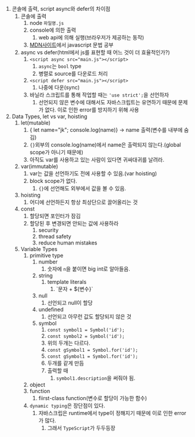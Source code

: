 1. 콘솔에 출력, script async와 defer의 차이점
   1. 콘솔에 출력
      1. node ``파일명.js``
      2. console에 의한 출력
         1. web api에 의해 실행(브라우저가 제공하는 동작)
      3. [MDN사이트](developer.mozilla.org)에서 javascript 문법 공부
   2. async vs defer(html에서 js를 표현할 때 어느 것이 더 효율적인가?)
      1. ``<script async src="main.js"></script>``
         1. ``async``는 ``bool`` type
         2. 병렬로 source를 다운로드 처리
      2.  ``<script defer src="main.js"></script>``
          1.  나중에 다운(sync)
      3.  바닐라 스크립트를 통해 작업할 때는 `'use strict';`을 선언하자
          1.  선언되지 않은 변수에 대해서도 자바스크립트는 유연하기 때문에 문제가 없다. 이로 인한 error를 방지하기 위해 사용
2.  Data Types, let vs var, hoisting
    1.  let(mutable)
        1.  { let name="jk"; console.log(name)} -> name 출력(변수를 내부에 숨김)
        2.  `{}`외부의 console.log(name)에서 name은 출력되지 않는다.(global scope가 아니기 때문에)
        3.  아직도 var를 사용하고 있는 사람이 있다면 귀싸대귀를 날려라.
    2.  var(immutable)
        1.  var는 값을 선언하기도 전에 사용할 수 있음.(var hoisting)
        2.  block scope가 없다.
            1.  `{}`에 선언해도 외부에서 값을 볼 수 있음.
    3.  hoisting
        1.  어디에 선언하든지 항상 최상단으로 끌어올리는 것
    4.  const
        1.  할당되면 포인터가 잠김
        2.  할당된 후 변경되면 안되는 값에 사용하라
            1.  security
            2.  thread safety
            3.  reduce human mistakes
    5.  Variable Types
        1.  primitive type
            1.  number
                1.  숫자에 ``n``을 붙이면 big int로 알아들음.
            2.  string
                1.  template literals
                    1.  \`문자 + ${변수}\`
            3.  null
                1.  선언되고 null이 할당
            4.  undefined
                1.  선언되고 아무런 값도 할당되지 않은 것
            5.  symbol
                1.  ``const symbol1 = Symbol('id');``
                2.  ``const symbol2 = Symbol('id');``
                3.  위의 두개는 다르다.
                4.  ``const gSymbol1 = Symbol.for('id');``
                5.  ``const gSymbol1 = Symbol.for('id');``
                6.  두개를 같게 만듬
                7.  출력할 때
                    1.  ``symbol1.description``을 써줘야 됨.
        2.  object
        3.  function
            1.  fiirst-class function(변수로 할당이 가능한 함수)
        4.  ``dynamic typing``은 장단점이 있다.
            1.  자바스크립은 runtime에서 type이 정해지기 때문에 이로 인한 error가 많다.
                1.  그래서 ``TypeScript``가 두두등장